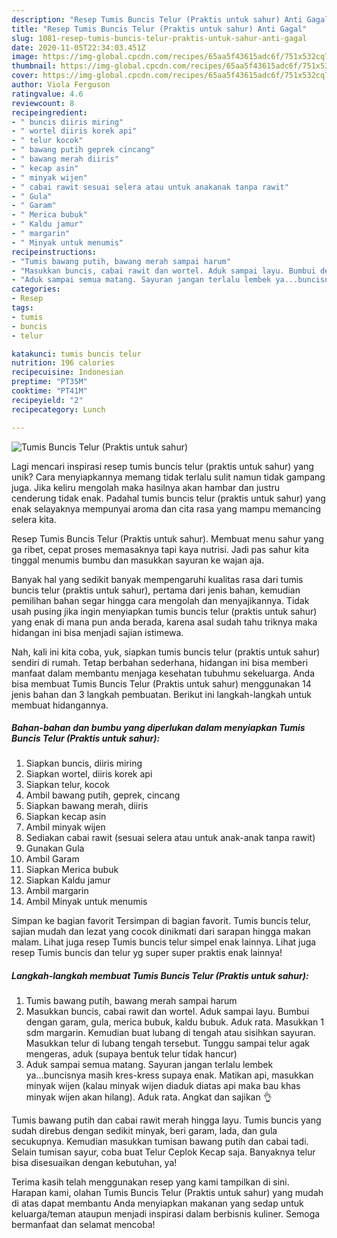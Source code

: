 ```yaml
---
description: "Resep Tumis Buncis Telur (Praktis untuk sahur) Anti Gagal"
title: "Resep Tumis Buncis Telur (Praktis untuk sahur) Anti Gagal"
slug: 1081-resep-tumis-buncis-telur-praktis-untuk-sahur-anti-gagal
date: 2020-11-05T22:34:03.451Z
image: https://img-global.cpcdn.com/recipes/65aa5f43615adc6f/751x532cq70/tumis-buncis-telur-praktis-untuk-sahur-foto-resep-utama.jpg
thumbnail: https://img-global.cpcdn.com/recipes/65aa5f43615adc6f/751x532cq70/tumis-buncis-telur-praktis-untuk-sahur-foto-resep-utama.jpg
cover: https://img-global.cpcdn.com/recipes/65aa5f43615adc6f/751x532cq70/tumis-buncis-telur-praktis-untuk-sahur-foto-resep-utama.jpg
author: Viola Ferguson
ratingvalue: 4.6
reviewcount: 8
recipeingredient:
- " buncis diiris miring"
- " wortel diiris korek api"
- " telur kocok"
- " bawang putih geprek cincang"
- " bawang merah diiris"
- " kecap asin"
- " minyak wijen"
- " cabai rawit sesuai selera atau untuk anakanak tanpa rawit"
- " Gula"
- " Garam"
- " Merica bubuk"
- " Kaldu jamur"
- " margarin"
- " Minyak untuk menumis"
recipeinstructions:
- "Tumis bawang putih, bawang merah sampai harum"
- "Masukkan buncis, cabai rawit dan wortel. Aduk sampai layu. Bumbui dengan garam, gula, merica bubuk, kaldu bubuk. Aduk rata. Masukkan 1 sdm margarin. Kemudian buat lubang di tengah atau sisihkan sayuran. Masukkan telur di lubang tengah tersebut. Tunggu sampai telur agak mengeras, aduk (supaya bentuk telur tidak hancur)"
- "Aduk sampai semua matang. Sayuran jangan terlalu lembek ya...buncisnya masih kres-kress supaya enak. Matikan api, masukkan minyak wijen (kalau minyak wijen diaduk diatas api maka bau khas minyak wijen akan hilang). Aduk rata. Angkat dan sajikan 👌"
categories:
- Resep
tags:
- tumis
- buncis
- telur

katakunci: tumis buncis telur 
nutrition: 196 calories
recipecuisine: Indonesian
preptime: "PT35M"
cooktime: "PT41M"
recipeyield: "2"
recipecategory: Lunch

---
```



![Tumis Buncis Telur (Praktis untuk sahur)](https://img-global.cpcdn.com/recipes/65aa5f43615adc6f/751x532cq70/tumis-buncis-telur-praktis-untuk-sahur-foto-resep-utama.jpg)

Lagi mencari inspirasi resep tumis buncis telur (praktis untuk sahur) yang unik? Cara menyiapkannya memang tidak terlalu sulit namun tidak gampang juga. Jika keliru mengolah maka hasilnya akan hambar dan justru cenderung tidak enak. Padahal tumis buncis telur (praktis untuk sahur) yang enak selayaknya mempunyai aroma dan cita rasa yang mampu memancing selera kita.

Resep Tumis Buncis Telur (Praktis untuk sahur). Membuat menu sahur yang ga ribet, cepat proses memasaknya tapi kaya nutrisi. Jadi pas sahur kita tinggal menumis bumbu dan masukkan sayuran ke wajan aja.

Banyak hal yang sedikit banyak mempengaruhi kualitas rasa dari tumis buncis telur (praktis untuk sahur), pertama dari jenis bahan, kemudian pemilihan bahan segar hingga cara mengolah dan menyajikannya. Tidak usah pusing jika ingin menyiapkan tumis buncis telur (praktis untuk sahur) yang enak di mana pun anda berada, karena asal sudah tahu triknya maka hidangan ini bisa menjadi sajian istimewa.


Nah, kali ini kita coba, yuk, siapkan tumis buncis telur (praktis untuk sahur) sendiri di rumah. Tetap berbahan sederhana, hidangan ini bisa memberi manfaat dalam membantu menjaga kesehatan tubuhmu sekeluarga. Anda bisa membuat Tumis Buncis Telur (Praktis untuk sahur) menggunakan 14 jenis bahan dan 3 langkah pembuatan. Berikut ini langkah-langkah untuk membuat hidangannya.

<!--inarticleads1-->

##### Bahan-bahan dan bumbu yang diperlukan dalam menyiapkan Tumis Buncis Telur (Praktis untuk sahur):

1. Siapkan  buncis, diiris miring
1. Siapkan  wortel, diiris korek api
1. Siapkan  telur, kocok
1. Ambil  bawang putih, geprek, cincang
1. Siapkan  bawang merah, diiris
1. Siapkan  kecap asin
1. Ambil  minyak wijen
1. Sediakan  cabai rawit (sesuai selera atau untuk anak-anak tanpa rawit)
1. Gunakan  Gula
1. Ambil  Garam
1. Siapkan  Merica bubuk
1. Siapkan  Kaldu jamur
1. Ambil  margarin
1. Ambil  Minyak untuk menumis


Simpan ke bagian favorit Tersimpan di bagian favorit. Tumis buncis telur, sajian mudah dan lezat yang cocok dinikmati dari sarapan hingga makan malam. Lihat juga resep Tumis buncis telur simpel enak lainnya. Lihat juga resep Tumis buncis dan telur yg super super praktis enak lainnya! 

<!--inarticleads2-->

##### Langkah-langkah membuat Tumis Buncis Telur (Praktis untuk sahur):

1. Tumis bawang putih, bawang merah sampai harum
1. Masukkan buncis, cabai rawit dan wortel. Aduk sampai layu. Bumbui dengan garam, gula, merica bubuk, kaldu bubuk. Aduk rata. Masukkan 1 sdm margarin. Kemudian buat lubang di tengah atau sisihkan sayuran. Masukkan telur di lubang tengah tersebut. Tunggu sampai telur agak mengeras, aduk (supaya bentuk telur tidak hancur)
1. Aduk sampai semua matang. Sayuran jangan terlalu lembek ya...buncisnya masih kres-kress supaya enak. Matikan api, masukkan minyak wijen (kalau minyak wijen diaduk diatas api maka bau khas minyak wijen akan hilang). Aduk rata. Angkat dan sajikan 👌


Tumis bawang putih dan cabai rawit merah hingga layu. Tumis buncis yang sudah direbus dengan sedikit minyak, beri garam, lada, dan gula secukupnya. Kemudian masukkan tumisan bawang putih dan cabai tadi. Selain tumisan sayur, coba buat Telur Ceplok Kecap saja. Banyaknya telur bisa disesuaikan dengan kebutuhan, ya! 

Terima kasih telah menggunakan resep yang kami tampilkan di sini. Harapan kami, olahan Tumis Buncis Telur (Praktis untuk sahur) yang mudah di atas dapat membantu Anda menyiapkan makanan yang sedap untuk keluarga/teman ataupun menjadi inspirasi dalam berbisnis kuliner. Semoga bermanfaat dan selamat mencoba!
